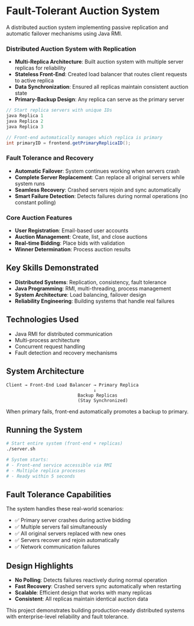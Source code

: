 # Fault-Tolerant Auction System

A distributed auction system implementing passive replication and automatic failover mechanisms using Java RMI.

### Distributed Auction System with Replication
- **Multi-Replica Architecture**: Built auction system with multiple server replicas for reliability
- **Stateless Front-End**: Created load balancer that routes client requests to active replica
- **Data Synchronization**: Ensured all replicas maintain consistent auction state
- **Primary-Backup Design**: Any replica can serve as the primary server

```java
// Start replica servers with unique IDs
java Replica 1
java Replica 2
java Replica 3

// Front-end automatically manages which replica is primary
int primaryID = frontend.getPrimaryReplicaID();
```

### Fault Tolerance and Recovery
- **Automatic Failover**: System continues working when servers crash
- **Complete Server Replacement**: Can replace all original servers while system runs
- **Seamless Recovery**: Crashed servers rejoin and sync automatically
- **Smart Failure Detection**: Detects failures during normal operations (no constant polling)

### Core Auction Features
- **User Registration**: Email-based user accounts
- **Auction Management**: Create, list, and close auctions
- **Real-time Bidding**: Place bids with validation
- **Winner Determination**: Process auction results

## Key Skills Demonstrated

- **Distributed Systems**: Replication, consistency, fault tolerance
- **Java Programming**: RMI, multi-threading, process management
- **System Architecture**: Load balancing, failover design
- **Reliability Engineering**: Building systems that handle real failures

## Technologies Used

- Java RMI for distributed communication
- Multi-process architecture
- Concurrent request handling
- Fault detection and recovery mechanisms

## System Architecture

```
Client → Front-End Load Balancer → Primary Replica
                                 ↓
                           Backup Replicas
                           (Stay Synchronized)
```

When primary fails, front-end automatically promotes a backup to primary.

## Running the System

```bash
# Start entire system (front-end + replicas)
./server.sh

# System starts:
# - Front-end service accessible via RMI
# - Multiple replica processes
# - Ready within 5 seconds
```

## Fault Tolerance Capabilities

The system handles these real-world scenarios:
- ✅ Primary server crashes during active bidding
- ✅ Multiple servers fail simultaneously 
- ✅ All original servers replaced with new ones
- ✅ Servers recover and rejoin automatically
- ✅ Network communication failures

## Design Highlights

- **No Polling**: Detects failures reactively during normal operation
- **Fast Recovery**: Crashed servers sync automatically when restarting
- **Scalable**: Efficient design that works with many replicas
- **Consistent**: All replicas maintain identical auction data

This project demonstrates building production-ready distributed systems with enterprise-level reliability and fault tolerance.
